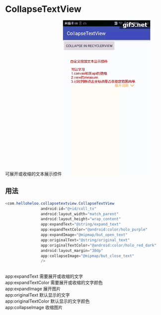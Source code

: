 # CollapseTextView
可展开或收缩的文本展示控件
![](https://github.com/helloheloo/CollapseTextView/raw/master/CollapseTextView.gif)
## 用法        
~~~java
<com.helloheloo.collapsetextview.CollapseTextView
                android:id="@+id/coll_tv"
                android:layout_width="match_parent"
                android:layout_height="wrap_content"
                app:expandText="@string/expand_text"
                app:expandTextColor="@android:color/holo_purple"
                app:expandImage="@mipmap/but_open_text"
                app:originalText="@string/original_text"
                app:originalTextColor="@android:color/holo_red_dark"
                android:layout_margin="30dp"
                app:collapseImage="@mipmap/but_close_text"
                />
~~~
<br>
app:expandText 需要展开或收缩的文字<br>
app:expandTextColor 需要展开或收缩的文字颜色<br>
app:expandImage 展开图片<br>
app:originalText 默认显示的文字<br>
app:originalTextColor 默认显示的文字颜色<br>
app:collapseImage 收缩图片<br>
